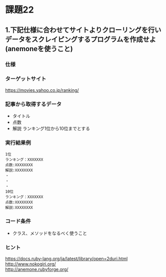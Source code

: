 # 課題22

## 1.下記仕様に合わせてサイトよりクローリングを行いデータをスクレイピングするプログラムを作成せよ(anemoneを使うこと)

### 仕様

### ターゲットサイト
https://movies.yahoo.co.jp/ranking/

### 記事から取得するデータ
- タイトル
- 点数
- 解説
ランキング1位から10位までとする  

### 実行結果例

```
1位
ランキング：XXXXXXX
点数:XXXXXXXX
解説:XXXXXXXX
・
・
・
10位
ランキング：XXXXXXX
点数:XXXXXXXX
解説:XXXXXXXX
```

### コード条件
- クラス、メソッドをなるべく使うこと

### ヒント
https://docs.ruby-lang.org/ja/latest/library/open=2duri.html  
http://www.nokogiri.org/  
http://anemone.rubyforge.org/  
